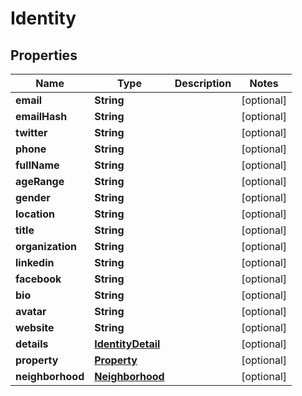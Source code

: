 
# Identity

## Properties
Name | Type | Description | Notes
------------ | ------------- | ------------- | -------------
**email** | **String** |  |  [optional]
**emailHash** | **String** |  |  [optional]
**twitter** | **String** |  |  [optional]
**phone** | **String** |  |  [optional]
**fullName** | **String** |  |  [optional]
**ageRange** | **String** |  |  [optional]
**gender** | **String** |  |  [optional]
**location** | **String** |  |  [optional]
**title** | **String** |  |  [optional]
**organization** | **String** |  |  [optional]
**linkedin** | **String** |  |  [optional]
**facebook** | **String** |  |  [optional]
**bio** | **String** |  |  [optional]
**avatar** | **String** |  |  [optional]
**website** | **String** |  |  [optional]
**details** | [**IdentityDetail**](IdentityDetail.md) |  |  [optional]
**property** | [**Property**](Property.md) |  |  [optional]
**neighborhood** | [**Neighborhood**](Neighborhood.md) |  |  [optional]




